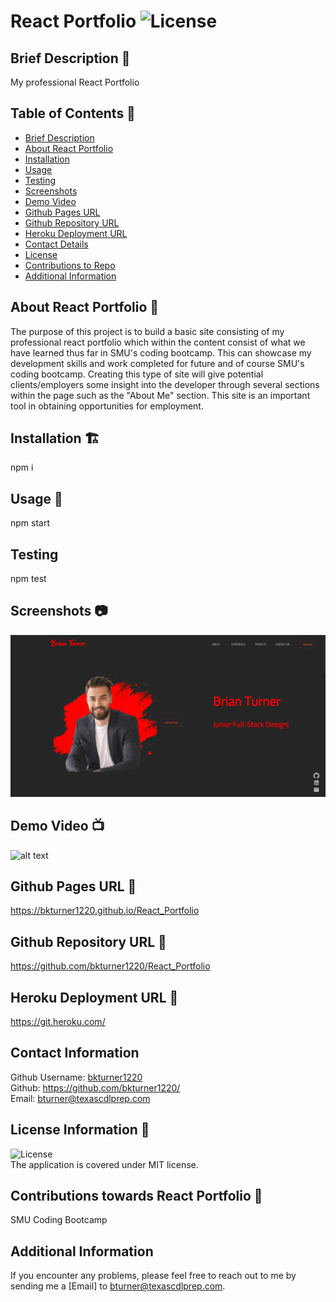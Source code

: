 
# React Portfolio ![License](https://img.shields.io/badge/License-MIT-blue)

## Brief Description 🔖 <a name='description'></a>
   My professional React Portfolio

## Table of Contents 📇
   * [Brief Description](#description)
   * [About React Portfolio](#about)
   * [Installation](#install)
   * [Usage](#usage)
   * [Testing](#test)
   * [Screenshots](#screenshots)
   * [Demo Video](#demo)
   * [Github Pages URL](#pages) 
   * [Github Repository URL](#repo)
   * [Heroku Deployment URL](#heroku)
   * [Contact Details](#contact)
   * [License](#license)
   * [Contributions to Repo](#contributions)
   * [Additional Information](#info)

## About React Portfolio 📖 <a name='about'></a>
   The purpose of this project is to build a basic site consisting of my professional react portfolio which within the content consist of what we have learned thus far in SMU's coding bootcamp. This can showcase my development skills and work completed for future and of course SMU's coding bootcamp. Creating this type of site will give potential clients/employers some insight into the developer through several sections within the page such as the "About Me" section. This site is an important tool in obtaining opportunities for employment.
   
## Installation 🏗️ <a name='install'></a>
   npm i
 
## Usage 📝 <a name='usage'></a>
   npm start   
      
## Testing <a name='test'></a>
   npm test

## Screenshots 📷 <a name='screenshots'></a>
   ![alt text](./assets//screenshots/Brian_Turner-Shot.png)
   <br>
   
## Demo Video 📺 <a name='demo'></a>
![alt text](N/A)
        
## Github Pages URL 🔗 <a name='pages'></a>
   <a href="https://bkturner1220.github.io/React_Portfolio" target="_blank">https://bkturner1220.github.io/React_Portfolio</a>
   
## Github Repository URL 🔗 <a name='repo'></a>
   <a href="https://github.com/bkturner1220/React_Portfolio" target="_blank">https://github.com/bkturner1220/React_Portfolio</a>

## Heroku Deployment URL 🔗 <a name='heroku'></a>
   <a href="https://git.heroku.com/" target="_blank">https://git.heroku.com/</a>
     
## Contact Information <a name='contact'></a>
   Github Username: [bkturner1220](https://github.com/bkturner1220/)<br>
   Github: <a href="https://github.com/bkturner1220/">https://github.com/bkturner1220/</a><br>
   Email: <a href="mailto:bturner@texascdlprep.com">bturner@texascdlprep.com</a>
   
## License Information 📛 <a name='license'></a>
![License](https://img.shields.io/badge/License-MIT-blue)<br>
   The application is covered under MIT license.
   
## Contributions towards React Portfolio 👫 <a name='contributions'></a>
   SMU Coding Bootcamp
         
## Additional Information <a name='info'></a>
   If you encounter any problems, please feel free to reach out to me by sending me a [Email] to <a href="mailto:bturner@texascdlprep.com">bturner@texascdlprep.com</a>.
